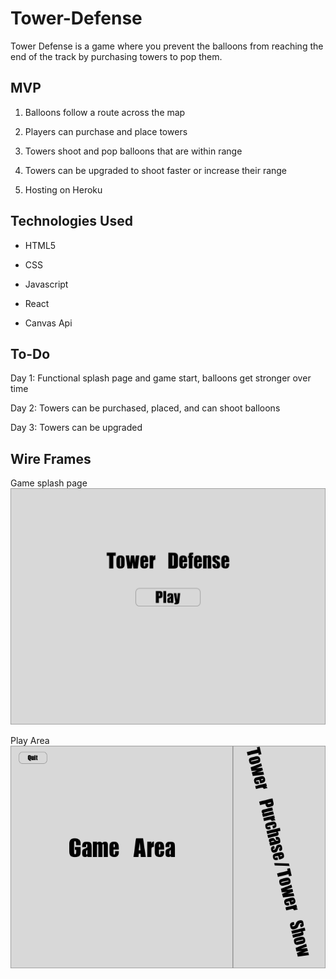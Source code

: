 # Tower-Defense

Tower Defense is a game where you prevent the balloons from reaching the end of the track by purchasing towers to pop them.

## MVP

1. Balloons follow a route across the map

2. Players can purchase and place towers

3. Towers shoot and pop balloons that are within range

4. Towers can be upgraded to shoot faster or increase their range

5. Hosting on Heroku

## Technologies Used

- HTML5

- CSS

- Javascript

- React

- Canvas Api

## To-Do

Day 1: Functional splash page and game start, balloons get stronger over time

Day 2: Towers can be purchased, placed, and can shoot balloons

Day 3: Towers can be upgraded

## Wire Frames

Game splash page
![Splash Page](/assets/wireframes/SplashPage.png)

Play Area
![Play Area](/assets/wireframes/Game.png)

